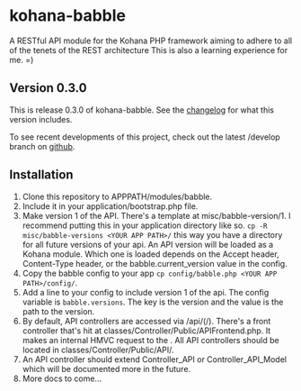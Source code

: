 kohana-babble
=============
A RESTful API module for the Kohana PHP framework aiming to adhere to all of
the tenets of the REST architecture This is also a learning experience for me.
=)

## Version 0.3.0
This is release 0.3.0 of kohana-babble. See the
[changelog](https://github.com/shideon/kohana-babble/blob/0.3.0/master/CHANGELOG.md)
for what this version includes.

To see recent developments of this project, check out the latest /develop
branch on [github](https://github.com/shideon/kohana-babble).

## Installation
1. Clone this repository to APPPATH/modules/babble.
2. Include it in your application/bootstrap.php file.
3. Make version 1 of the API. There's a template at misc/babble-version/1. I recommend
putting this in your application directory like so. `cp -R misc/babble-versions <YOUR APP PATH>/`
this way you have a directory for all future versions of your api. An API version will be loaded
as a Kohana module. Which one is loaded depends on the Accept header, Content-Type header, or the
babble.current_version value in the config.
4. Copy the babble config to your app `cp config/babble.php <YOUR APP PATH>/config/`.
5. Add a line to your config to include version 1 of the api. The config variable is `babble.versions`. The key
is the version and the value is the path to the version.
6. By default, API controllers are accessed via /api/<controller>(/<id>). There's a front controller that's hit
at classes/Controller/Public/APIFrontend.php. It makes an internal HMVC request to the <controller>. All 
API controllers should be located in classes/Controller/Public/API/.
7. An API controller should extend Controller_API or Controller_API_Model which will be documented more in the future.
8. More docs to come...